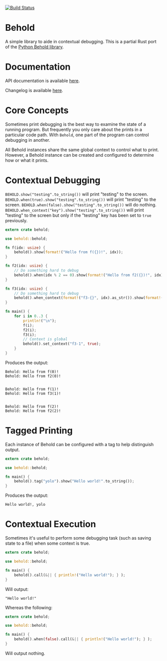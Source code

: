 [![Build Status](https://travis-ci.org/joshmarlow/behold-rs.svg?branch=master)](https://travis-ci.org/joshmarlow/behold-rs)

Behold
======

A simple library to aide in contextual debugging.  This is a partial Rust port of the [Python Behold library](https://github.com/robdmc/behold).

Documentation
=============
API documentation is available [here](https://docs.rs/behold/).

Changelog is available [here](Changelog.md).

Core Concepts
=============

Sometimes print debugging is the best way to examine the state of a running program.
But frequently you only care about the prints in a particular code path.
With `Behold`, one part of the program can control debugging in another.


All Behold instances share the same global context to control what to print.
However, a Behold instance can be created and configured to determine how or what it prints.

Contextual Debugging
====================

`BEHOLD.show("testing".to_string())` will print "testing" to the screen.
`BEHOLD.when(true).show("testing".to_string())` will print "testing" to the screen.
`BEHOLD.when(false).show("testing".to_string())` will do nothing.
`BEHOLD.when_context("key").show("testing".to_string())` will print "testing" to the screen but only if the "testing" key has been set to `true` previously.


```rust
extern crate behold;

use behold::behold;

fn f(idx: usize) {
    behold().show(format!("Hello from f({})!", idx));
}

fn f2(idx: usize) {
    // Do something hard to debug
    behold().when(idx % 2 == 0).show(format!("Hello from f2({})!", idx));
}

fn f3(idx: usize) {
    // Do something hard to debug
    behold().when_context(format!("f3-{}", idx).as_str()).show(format!("Hello from f3({})!", idx));
}

fn main() {
    for i in 0..3 {
        println!("\n");
        f(i);
        f2(i);
        f3(i);
        // Context is global
        behold().set_context("f3-1", true);
    }
}
```

Produces the output:

```
Behold: Hello from f(0)!
Behold: Hello from f2(0)!


Behold: Hello from f(1)!
Behold: Hello from f3(1)!


Behold: Hello from f(2)!
Behold: Hello from f2(2)!
```

Tagged Printing
===============

Each instance of Behold can be configured with a tag to help distinguish output.

```rust
extern crate behold;

use behold::behold;

fn main() {
    behold().tag("yolo").show("Hello world!".to_string());
}
```

Produces the output:

```
Hello world!, yolo
```

Contextual Execution
====================

Sometimes it's useful to perform some debugging task (such as saving state to a file) when some context is true.

```rust
extern crate behold;

use behold::behold;

fn main() {
    behold().call(&|| { println!("Hello world!"); } );
}
```

Will output:

```
"Hello world!"
```

Whereas the following:

```rust
extern crate behold;

use behold::behold;

fn main() {
    behold().when(false).call(&|| { println!("Hello world!"); } );
}
```

Will output nothing.
